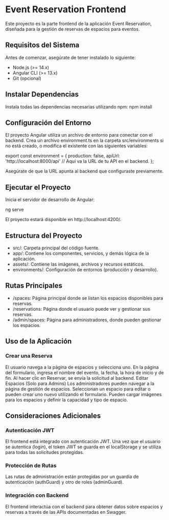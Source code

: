 # Event Reservation Frontend

Este proyecto es la parte frontend de la aplicación Event Reservation, diseñada para la gestión de reservas de espacios para eventos.

## Requisitos del Sistema
Antes de comenzar, asegúrate de tener instalado lo siguiente:

- Node.js (>= 14.x)
- Angular CLI (>= 13.x)
- Git (opcional)

## Instalar Dependencias
Instala todas las dependencias necesarias utilizando npm:
npm install

## Configuración del Entorno
El proyecto Angular utiliza un archivo de entorno para conectar con el backend. Crea un archivo environment.ts en la carpeta src/environments si no está creado, o modifica el existente con las siguientes variables:

export const environment = {
  production: false,
  apiUrl: 'http://localhost:8000/api'  // Aquí va la URL de tu API en el backend.
};

Asegúrate de que la URL apunta al backend que configuraste previamente.

## Ejecutar el Proyecto
Inicia el servidor de desarrollo de Angular:

ng serve

El proyecto estará disponible en http://localhost:4200/.

## Estructura del Proyecto
- src/: Carpeta principal del código fuente.
- app/: Contiene los componentes, servicios, y demás lógica de la aplicación.
- assets/: Contiene las imágenes, archivos y recursos estáticos.
- environments/: Configuración de entornos (producción y desarrollo).

## Rutas Principales
- /spaces: Página principal donde se listan los espacios disponibles para reservas.
- /reservations: Página donde el usuario puede ver y gestionar sus reservas.
- /admin/spaces: Página para administradores, donde pueden gestionar los espacios.

## Uso de la Aplicación

### Crear una Reserva
El usuario navega a la página de espacios y selecciona uno.
En la página del formulario, ingresa el nombre del evento, la fecha, la hora de inicio y de fin.
Al hacer clic en Reservar, se envía la solicitud al backend.
Editar Espacios (Solo para Admins)
Los administradores pueden navegar a la página de gestión de espacios.
Seleccionan un espacio para editar o pueden crear uno nuevo utilizando el formulario.
Pueden cargar imágenes para los espacios y definir la capacidad y tipo de espacio.


## Consideraciones Adicionales

### Autenticación JWT
El frontend está integrado con autenticación JWT. Una vez que el usuario se autentica (login), el token JWT se guarda en el localStorage y se utiliza para todas las solicitudes protegidas.

### Protección de Rutas
Las rutas de administración están protegidas por un guardia de autenticación (authGuard) y otro de roles (adminGuard).

### Integración con Backend
El frontend interactúa con el backend para obtener datos sobre espacios y reservas a través de las APIs documentadas en Swagger.